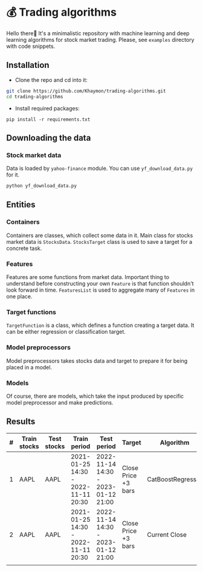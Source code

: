 # 💰 Trading algorithms
Hello there👋 It's a minimalistic repository with machine learning and deep learning algorithms for stock market trading. Please, see `examples` directory with code snippets.
## Installation
- Clone the repo and cd into it:
```bash
git clone https://github.com/Khaymon/trading-algorithms.git
cd trading-algorithms
```
- Install required packages:
```
pip install -r requirements.txt
```

## Downloading the data
### Stock market data
Data is loaded by `yahoo-finance` module. You can use `yf_download_data.py` for it.
```bash
python yf_download_data.py
```

## Entities
### Containers
Containers are classes, which collect some data in it. Main class for stocks market data is `StocksData`. `StocksTarget` class is used to save a target for a concrete task.

### Features
Features are some functions from market data. Important thing to understand before constructing your own `Feature` is that function shouldn't look forward in time. `FeaturesList` is used to aggregate many of `Features` in one place.


### Target functions
`TargetFunction` is a class, which defines a function creating a target data. It can be either regression or classification target.


### Model preprocessors
Model preprocessors takes stocks data and target to prepare it for being placed in a model.


### Models
Of course, there are models, which take the input produced by specific model preprocessor and make predictions.

## Results
| # | Train stocks | Test stocks | Train period                              | Test period                               | Target              | Algorithm         | Metric      |
| ------------ | ----------------- | ---------------- | ----------------------------------------- | ----------------------------------------- | ------------------- | ----------------- | ----------- |
| 1            | AAPL              | AAPL             | 2021-01-25 14:30 - 2022-11-11 20:30 | 2022-11-14 14:30 - 2023-01-12 21:00 | Close Price +3 bars | CatBoostRegressor | 0.0127 MAPE |
| 2            | AAPL              | AAPL             | 2021-01-25 14:30 - 2022-11-11 20:30 | 2022-11-14 14:30 - 2023-01-12 21:00 | Close Price +3 bars | Current Close     | 0.0098 MAPE |
|              |                   |                  |                                           |                                           |                     |                   |             |
